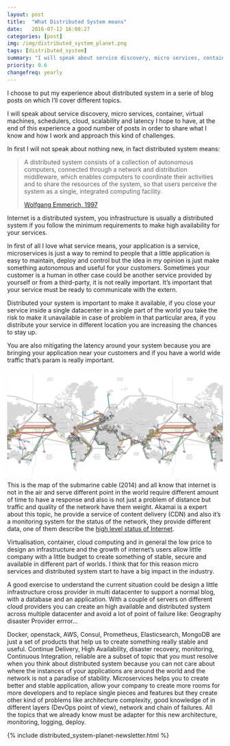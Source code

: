 ```yaml
---
layout: post
title:  "What Distributed System means"
date:   2016-07-12 16:08:27
categories: [post]
img: /img/distributed_system_planet.png
tags: [distributed_system]
summary: "I will speak about service discovery, micro services, container, virtual machines, schedulers, cloud, scalability and latency I hope to have, at the end of this experience a good number of posts in order to share what I know and how I work and approach this kind of challenges."
priority: 0.6
changefreq: yearly
---
```

I choose  to put my experience about distributed system in a serie of blog
posts on which I’ll  cover different topics.

I will speak about service discovery, micro services, container, virtual
machines, schedulers, cloud, scalability and latency I hope to have, at the end
of this experience a good number of posts in order to share what I know and how
I work and approach this kind of challenges.

In first I will not speak about nothing new, in fact distributed system means:

<blockquote>A distributed system consists of a collection of autonomous computers,
connected through a network and distribution middleware, which enables
computers to coordinate their activities and to share the resources of the
system, so that users perceive the system as a single, integrated computing
facility.
<p><a href="http://www0.cs.ucl.ac.uk/staff/ucacwxe/lectures/ds98-99/dsee3.pdf" target="_blank">Wolfgang Emmerich, 1997</a></p>
</blockquote>


Internet is a distributed system, you infrastructure is usually a distributed
system if you follow the minimum requirements to make high availability for
your services.

In first of all I love what service means, your application is a service,
microservices is just a way to remind to people that a little application is
easy to maintain, deploy and control but the idea in my opinion is just make
something autonomous and useful for your customers. Sometimes your customer is
a human in other case could be another service provided by yourself or from a
third-party, it is not really important. It’s important that your service must
be ready to communicate with the extern.

Distributed your system is important to make it available, if you close your
service inside a single datacenter in a single part of the world you take the
risk to make it unavailable in case of problem in that particular area, if you
distribute your service in different location you are increasing the chances to
stay up.

You are also mitigating the latency around your system because you are bringing
your application near your customers and if you have a world wide traffic
that’s param is really important.

<img alt="Internet Global Submarine map" src="/img/global-submarine-cable.jpg" class="img-responsive">

This is the map of the submarine cable (2014) and all know that internet is not
in the air and serve different point in the world require different amount of
time to have a response and also is not just a problem of distance but traffic
and quality of the network have them weight. Akamai is a expert about this
topic, he provide a service of content delivery (CDN) and also it’s a
monitoring system for the status of the network, they provide different data,
one of them describe the [high level status of Internet](https://www.akamai.com/us/en/solutions/intelligent-platform/visualizing-akamai/real-time-web-monitor.jsp).

Virtualisation, container,  cloud computing and in general the low price to
design an infrastructure and the growth of internet’s users allow little
company with a little budget to create something of stable, secure and
available in different part of worlds. I think that for this reason micro
services and distributed system start to have a big impact in the industry.

A good exercise to understand the current situation could be design a little
infrastructure cross provider in multi datacenter to support a normal blog,
with a database and an application. With a couple of servers on different cloud
providers you can create an high available and distributed system across
multiple datacenter and avoid a lot of point of failure like: Geography
disaster Provider errror...

Docker, openstack, AWS, Consul, Prometheus, Elasticsearch, MongoDB are just a
set of products that help us to create something really stable and useful.
Continue Delivery, High Availability, disaster recovery, monitoring, Continuous
Integration, reliable are a subset of topic that you must resolve when you
think about distributed system because you can not care about where the
instances of your applications are around the world and the network is not a
paradise of stability.  Microservices helps you to create better and stable
application, allow your company to create more rooms for more developers and to
replace single pieces and features but they create other kind of problems like
architecture complexity, good knowledge of in different layers (DevOps point of
view), network and chain of failures. All the topics that we already know must
be adapter for this new architecture, monitoring, logging, deploy.

{% include distributed_system-planet-newsletter.html %}
